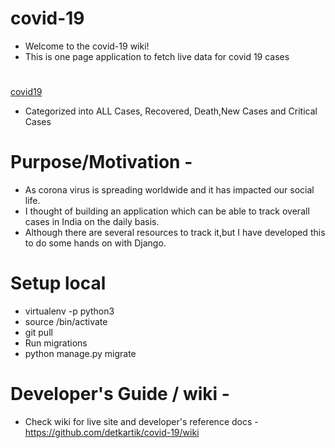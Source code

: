 # covid-19
-  Welcome to the covid-19 wiki!
- This is one page application to fetch live data for covid 19 cases 
#
[covid19](http://detkartik.pythonanywhere.com/)
- Categorized into ALL Cases, Recovered, Death,New Cases and Critical Cases

# Purpose/Motivation -
- As corona virus is spreading worldwide and it has impacted our social life. 
-  I thought of building an application which can be able to track overall cases in India on the daily basis.
-  Although there are several resources to track it,but I have developed this to do some hands on with Django.


# Setup local
- virtualenv -p python3 <desired-path>
- source <desired-path>/bin/activate
- git pull
- Run migrations
- python manage.py migrate
 
 # Developer's Guide / wiki -
 - Check wiki for live site and developer's reference docs - 
   https://github.com/detkartik/covid-19/wiki
